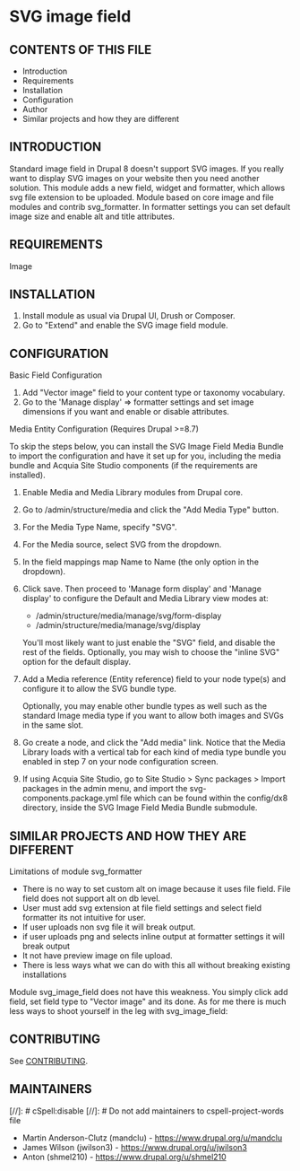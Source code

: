 # SVG image field

## CONTENTS OF THIS FILE

  * Introduction
  * Requirements
  * Installation
  * Configuration
  * Author
  * Similar projects and how they are different

## INTRODUCTION

Standard image field in Drupal 8 doesn't support SVG images. If you really want
to display SVG images on your website then you need another solution. This
module adds a new field, widget and formatter, which allows svg file extension
to be uploaded.
Module based on core image and file modules and contrib svg_formatter.
In formatter settings you can set default image size and enable
alt and title attributes.

## REQUIREMENTS

Image

## INSTALLATION

1. Install module as usual via Drupal UI, Drush or Composer.
2. Go to "Extend" and enable the SVG image field module.

## CONFIGURATION

Basic Field Configuration

1. Add "Vector image" field to your content type or taxonomy vocabulary.
2. Go to the 'Manage display' => formatter settings and set image dimensions
 if you want and enable or disable attributes.

Media Entity Configuration (Requires Drupal >=8.7)

To skip the steps below, you can install the SVG Image Field Media Bundle to
import the configuration and have it set up for you, including the media bundle
and Acquia Site Studio components (if the requirements are installed).

1. Enable Media and Media Library modules from Drupal core.
2. Go to /admin/structure/media and click the "Add Media Type" button.
3. For the Media Type Name, specify "SVG".
4. For the Media source, select SVG from the dropdown.
5. In the field mappings map Name to Name (the only option in the dropdown).
6. Click save. Then proceed to 'Manage form display' and 'Manage display' to
   configure the Default and Media Library view modes at:

   * /admin/structure/media/manage/svg/form-display
   * /admin/structure/media/manage/svg/display

   You'll most likely want to just enable the "SVG" field, and disable the
   rest of the fields. Optionally, you may wish to choose the "inline SVG"
   option for the default display.
7. Add a Media reference (Entity reference) field to your node type(s) and
   configure it to allow the SVG bundle type.

   Optionally, you may enable other bundle types as well such as the standard
   Image media type if you want to allow both images and SVGs in the same slot.
8. Go create a node, and click the "Add media" link. Notice that the Media
   Library loads with a vertical tab for each kind of media type bundle you
   enabled in step 7 on your node configuration screen.
9. If using Acquia Site Studio, go to Site Studio > Sync packages > Import
   packages in the admin menu, and import the svg-components.package.yml file
   which can be found within the config/dx8 directory, inside the SVG Image
   Field Media Bundle submodule.

## SIMILAR PROJECTS AND HOW THEY ARE DIFFERENT

Limitations of module svg_formatter
- There is no way to set custom alt on image because it uses file field.
 File field does not support alt on db level.
- User must add svg extension at file field  settings and
select field formatter its not intuitive for user.
- If user uploads non svg file it will break output.
- if user uploads png and selects inline output at formatter settings it will
 break output
- It not have preview image on file upload.
- There is less ways what we can do with this all without breaking
existing installations

Module svg_image_field does not have this weakness.
You simply click add field, set field type to "Vector image" and its done.
As for me there is much less ways to shoot yourself in the leg
with svg_image_field:

## CONTRIBUTING

See [CONTRIBUTING](./CONTRIBUTING.md).

## MAINTAINERS
[//]: # cSpell:disable
[//]: # Do not add maintainers to cspell-project-words file

* Martin Anderson-Clutz (mandclu) - https://www.drupal.org/u/mandclu
* James Wilson (jwilson3) - https://www.drupal.org/u/jwilson3
* Anton (shmel210) - https://www.drupal.org/u/shmel210
